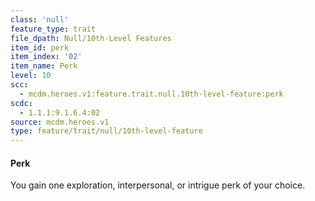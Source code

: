 ```yaml
---
class: 'null'
feature_type: trait
file_dpath: Null/10th-Level Features
item_id: perk
item_index: '02'
item_name: Perk
level: 10
scc:
  - mcdm.heroes.v1:feature.trait.null.10th-level-feature:perk
scdc:
  - 1.1.1:9.1.6.4:02
source: mcdm.heroes.v1
type: feature/trait/null/10th-level-feature
---
```


#### Perk

You gain one exploration, interpersonal, or intrigue perk of your choice.
